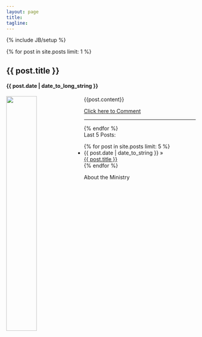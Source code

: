 ```yaml
---
layout: page
title:
tagline: 
---
```

{% include JB/setup %}

<div class="row-fluid">
	<div class="span12">  
		{% for post in site.posts limit: 1 %}
			<h2>{{ post.title }}</h2>
			<h4>{{ post.date | date_to_long_string }}</h4>
			<p>
			<img src="{{post.image}}" width="40%" style="float:left;margin:0 5px 0 0;" />
			{{post.content}}
			</p>
			<a href="{{ BASE_PATH }}{{ post.url }}">Click here to Comment</a>
			<hr>
		{% endfor %}
	</div>
</div>

<div class="row-fluid">  
	<div class="span4">
		Last 5 Posts:
		<ul class="posts">
			{% for post in site.posts limit: 5 %}
				<li><span>{{ post.date | date_to_string }}</span> &raquo; <br> <a href="{{ BASE_PATH }}{{ post.url }}">{{ post.title }}</a></li>
			{% endfor %}
		</ul>
	</div>  
	<div class="span4">
		<p></p>
	</div>  
	<div class="span4">
		<p>About the Ministry</p>
	</div>  
</div> 

